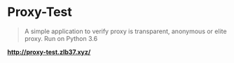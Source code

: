 # Proxy-Test

> A simple application to verify proxy is transparent, anonymous or elite proxy. Run on Python 3.6

**http://proxy-test.zlb37.xyz/**